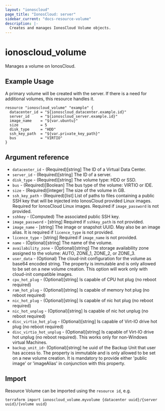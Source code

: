 ```yaml
---
layout: "ionoscloud"
page_title: "IonosCloud: server"
sidebar_current: "docs-resource-volume"
description: |-
  Creates and manages IonosCloud Volume objects.
---
```


# ionoscloud\_volume

Manages a volume on IonosCloud.

## Example Usage

A primary volume will be created with the server. If there is a need for additional volumes, this resource handles it.

```hcl
resource "ionoscloud_volume" "example" {
  datacenter_id = "${ionoscloud_datacenter.example.id}"
  server_id     = "${ionoscloud_server.example.id}"
  image_name    = "${var.ubuntu}"
  size          = 5
  disk_type     = "HDD"
  ssh_key_path  = "${var.private_key_path}"
  bus           = "VIRTIO"
}
```

## Argument reference

* `datacenter_id` - (Required)[string] The ID of a Virtual Data Center.
* `server_id` - (Required)[string] The ID of a server.
* `disk_type` - (Required)[string] The volume type: HDD or SSD.
* `bus` - (Required)[Boolean] The bus type of the volume: VIRTIO or IDE.
* `size` -  (Required)[integer] The size of the volume in GB.
* `ssh_key_path` -  (Required)[list] List of paths to files containing a public SSH key that will be injected into IonosCloud provided Linux images. Required for IonosCloud Linux images. Required if `image_password` is not provided.
* `sshkey` - (Computed) The associated public SSH key.
* `image_password` - [string] Required if `sshkey_path` is not provided.
* `image_name` - [string] The image or snapshot UUID. May also be an image alias. It is required if `licence_type` is not provided.
* `licence_type` - [string] Required if `image_name` is not provided.
* `name` - (Optional)[string] The name of the volume.
* `availability_zone` - (Optional)[string] The storage availability zone assigned to the volume: AUTO, ZONE_1, ZONE_2, or ZONE_3.
* `user_data` - (Optional) The cloud-init configuration for the volume as base64 encoded string. The property is immutable and is only allowed to be set on a new volume creation. This option will work only with cloud-init compatible images.
* `cpu_hot_plug` - (Optional)[string] Is capable of CPU hot plug (no reboot required)
* `ram_hot_plug` - (Optional)[string] Is capable of memory hot plug (no reboot required)
* `nic_hot_plug` - (Optional)[string] Is capable of nic hot plug (no reboot required)
* `nic_hot_unplug` - (Optional)[string] Is capable of nic hot unplug (no reboot required)
* `disc_virtio_hot_plug` - (Optional)[string] Is capable of Virt-IO drive hot plug (no reboot required)
* `disc_virtio_hot_unplug` - (Optional)[string] Is capable of Virt-IO drive hot unplug (no reboot required). This works only for non-Windows virtual Machines.
* `backup_unit_id`- (Optional)[string] he uuid of the Backup Unit that user has access to. The property is immutable and is only allowed to be set on a new volume creation. It is mandatory to provide either 'public image' or 'imageAlias' in conjunction with this property.

## Import

Resource Volume can be imported using the `resource id`, e.g.

```shell
terraform import ionoscloud_volume.myvolume {datacenter uuid}/{server uuid}/{volume uuid}
```
